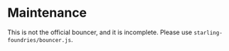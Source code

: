 # Maintenance

This is not the official bouncer, and it is incomplete. Please use `starling-foundries/bouncer.js`.
